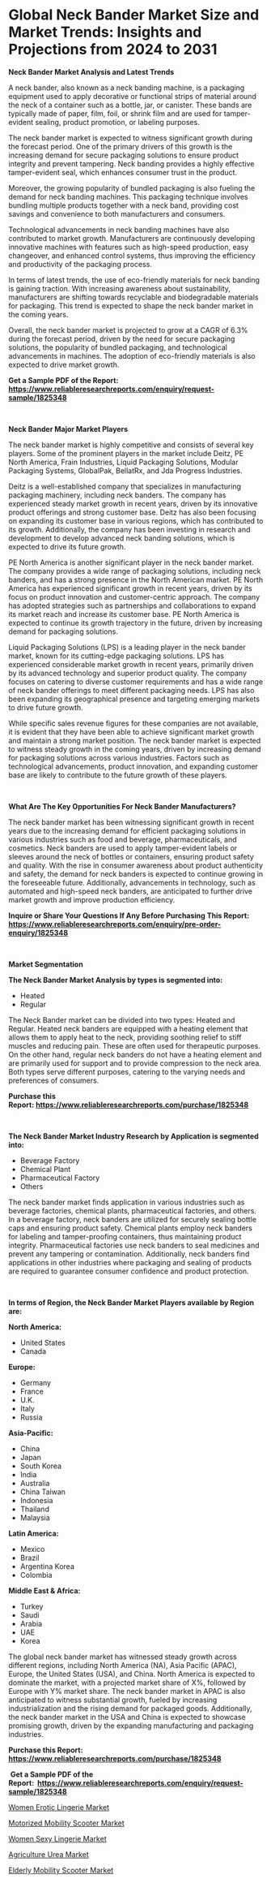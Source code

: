 <p><h1>Global Neck Bander Market Size and Market Trends: Insights and Projections from 2024 to 2031</h1></p><p><strong>Neck Bander Market Analysis and Latest Trends</strong></p>
<p><p>A neck bander, also known as a neck banding machine, is a packaging equipment used to apply decorative or functional strips of material around the neck of a container such as a bottle, jar, or canister. These bands are typically made of paper, film, foil, or shrink film and are used for tamper-evident sealing, product promotion, or labeling purposes.</p><p>The neck bander market is expected to witness significant growth during the forecast period. One of the primary drivers of this growth is the increasing demand for secure packaging solutions to ensure product integrity and prevent tampering. Neck banding provides a highly effective tamper-evident seal, which enhances consumer trust in the product.</p><p>Moreover, the growing popularity of bundled packaging is also fueling the demand for neck banding machines. This packaging technique involves bundling multiple products together with a neck band, providing cost savings and convenience to both manufacturers and consumers.</p><p>Technological advancements in neck banding machines have also contributed to market growth. Manufacturers are continuously developing innovative machines with features such as high-speed production, easy changeover, and enhanced control systems, thus improving the efficiency and productivity of the packaging process.</p><p>In terms of latest trends, the use of eco-friendly materials for neck banding is gaining traction. With increasing awareness about sustainability, manufacturers are shifting towards recyclable and biodegradable materials for packaging. This trend is expected to shape the neck bander market in the coming years.</p><p>Overall, the neck bander market is projected to grow at a CAGR of 6.3% during the forecast period, driven by the need for secure packaging solutions, the popularity of bundled packaging, and technological advancements in machines. The adoption of eco-friendly materials is also expected to drive market growth.</p></p>
<p><strong>Get a Sample PDF of the Report:&nbsp; <a href="https://www.reliableresearchreports.com/enquiry/request-sample/1825348">https://www.reliableresearchreports.com/enquiry/request-sample/1825348</a></strong></p>
<p>&nbsp;</p>
<p><strong>Neck Bander Major Market Players</strong></p>
<p><p>The neck bander market is highly competitive and consists of several key players. Some of the prominent players in the market include Deitz, PE North America, Frain Industries, Liquid Packaging Solutions, Modular Packaging Systems, GlobalPak, BellatRx, and Jda Progress Industries. </p><p>Deitz is a well-established company that specializes in manufacturing packaging machinery, including neck banders. The company has experienced steady market growth in recent years, driven by its innovative product offerings and strong customer base. Deitz has also been focusing on expanding its customer base in various regions, which has contributed to its growth. Additionally, the company has been investing in research and development to develop advanced neck banding solutions, which is expected to drive its future growth.</p><p>PE North America is another significant player in the neck bander market. The company provides a wide range of packaging solutions, including neck banders, and has a strong presence in the North American market. PE North America has experienced significant growth in recent years, driven by its focus on product innovation and customer-centric approach. The company has adopted strategies such as partnerships and collaborations to expand its market reach and increase its customer base. PE North America is expected to continue its growth trajectory in the future, driven by increasing demand for packaging solutions.</p><p>Liquid Packaging Solutions (LPS) is a leading player in the neck bander market, known for its cutting-edge packaging solutions. LPS has experienced considerable market growth in recent years, primarily driven by its advanced technology and superior product quality. The company focuses on catering to diverse customer requirements and has a wide range of neck bander offerings to meet different packaging needs. LPS has also been expanding its geographical presence and targeting emerging markets to drive future growth.</p><p>While specific sales revenue figures for these companies are not available, it is evident that they have been able to achieve significant market growth and maintain a strong market position. The neck bander market is expected to witness steady growth in the coming years, driven by increasing demand for packaging solutions across various industries. Factors such as technological advancements, product innovation, and expanding customer base are likely to contribute to the future growth of these players.</p></p>
<p>&nbsp;</p>
<p><strong>What Are The Key Opportunities For Neck Bander Manufacturers?</strong></p>
<p><p>The neck bander market has been witnessing significant growth in recent years due to the increasing demand for efficient packaging solutions in various industries such as food and beverage, pharmaceuticals, and cosmetics. Neck banders are used to apply tamper-evident labels or sleeves around the neck of bottles or containers, ensuring product safety and quality. With the rise in consumer awareness about product authenticity and safety, the demand for neck banders is expected to continue growing in the foreseeable future. Additionally, advancements in technology, such as automated and high-speed neck banders, are anticipated to further drive market growth and improve production efficiency.</p></p>
<p><strong>Inquire or Share Your Questions If Any Before Purchasing This Report: <a href="https://www.reliableresearchreports.com/enquiry/pre-order-enquiry/1825348">https://www.reliableresearchreports.com/enquiry/pre-order-enquiry/1825348</a></strong></p>
<p>&nbsp;</p>
<p><strong>Market Segmentation</strong></p>
<p><strong>The Neck Bander Market Analysis by types is segmented into:</strong></p>
<p><ul><li>Heated</li><li>Regular</li></ul></p>
<p><p>The Neck Bander market can be divided into two types: Heated and Regular. Heated neck banders are equipped with a heating element that allows them to apply heat to the neck, providing soothing relief to stiff muscles and reducing pain. These are often used for therapeutic purposes. On the other hand, regular neck banders do not have a heating element and are primarily used for support and to provide compression to the neck area. Both types serve different purposes, catering to the varying needs and preferences of consumers.</p></p>
<p><strong>Purchase this Report:&nbsp;<a href="https://www.reliableresearchreports.com/purchase/1825348">https://www.reliableresearchreports.com/purchase/1825348</a></strong></p>
<p>&nbsp;</p>
<p><strong>The Neck Bander Market Industry Research by Application is segmented into:</strong></p>
<p><ul><li>Beverage Factory</li><li>Chemical Plant</li><li>Pharmaceutical Factory</li><li>Others</li></ul></p>
<p><p>The neck bander market finds application in various industries such as beverage factories, chemical plants, pharmaceutical factories, and others. In a beverage factory, neck banders are utilized for securely sealing bottle caps and ensuring product safety. Chemical plants employ neck banders for labeling and tamper-proofing containers, thus maintaining product integrity. Pharmaceutical factories use neck banders to seal medicines and prevent any tampering or contamination. Additionally, neck banders find applications in other industries where packaging and sealing of products are required to guarantee consumer confidence and product protection.</p></p>
<p>&nbsp;</p>
<p><strong>In terms of Region, the Neck Bander Market Players available by Region are:</strong></p>
<p>
    <p> <strong> North America: </strong>
        <ul>
            <li>United States</li>
            <li>Canada</li>
        </ul>
        </p> 
    <p> <strong> Europe: </strong>
        <ul>
            <li>Germany</li>
            <li>France</li>
            <li>U.K.</li>
            <li>Italy</li>
            <li>Russia</li>
        </ul>
        </p> 
    <p> <strong> Asia-Pacific: </strong>
        <ul>
            <li>China</li>
            <li>Japan</li>
            <li>South Korea</li>
            <li>India</li>
            <li>Australia</li>
            <li>China Taiwan</li>
            <li>Indonesia</li>
            <li>Thailand</li>
            <li>Malaysia</li>
        </ul>
        </p> 
    <p> <strong> Latin America: </strong>
        <ul>
            <li>Mexico</li>
            <li>Brazil</li>
            <li>Argentina Korea</li>
            <li>Colombia</li>
        </ul>
        </p> 
    <p> <strong> Middle East & Africa: </strong>
        <ul>
            <li>Turkey</li>
            <li>Saudi</li>
            <li>Arabia</li>
            <li>UAE</li>
            <li>Korea</li>
        </ul>
    </p>
    </p>
<p><p>The global neck bander market has witnessed steady growth across different regions, including North America (NA), Asia Pacific (APAC), Europe, the United States (USA), and China. North America is expected to dominate the market, with a projected market share of X%, followed by Europe with Y% market share. The neck bander market in APAC is also anticipated to witness substantial growth, fueled by increasing industrialization and the rising demand for packaged goods. Additionally, the neck bander market in the USA and China is expected to showcase promising growth, driven by the expanding manufacturing and packaging industries.</p></p>
<p><strong>Purchase this Report: <a href="https://www.reliableresearchreports.com/purchase/1825348">https://www.reliableresearchreports.com/purchase/1825348</a></strong></p>
<p>&nbsp;<strong>Get a Sample PDF of the Report:&nbsp;&nbsp;<a href="https://www.reliableresearchreports.com/enquiry/request-sample/1825348">https://www.reliableresearchreports.com/enquiry/request-sample/1825348</a></strong></p>
<p><strong></strong></p>
<p><p><a href="https://medium.com/@miningmaster/women-erotic-lingerie-market-insights-into-market-cagr-market-trends-and-growth-strategies-ee3d0c728da4">Women Erotic Lingerie Market</a></p><p><a href="https://medium.com/@miningmaster/motorized-mobility-scooter-market-trends-and-market-analysis-forecasted-for-period-2023-2030-52874bcd4aa6">Motorized Mobility Scooter Market</a></p><p><a href="https://medium.com/@miningmaster/women-sexy-lingerie-market-size-cagr-trends-2024-2030-86f930fc91fc">Women Sexy Lingerie Market</a></p><p><a href="https://medium.com/@miningmaster/agriculture-urea-market-trends-forecast-and-competitive-analysis-to-2030-2e6480745c12">Agriculture Urea Market</a></p><p><a href="https://medium.com/@miningmaster/elderly-mobility-scooter-market-analysis-its-cagr-market-segmentation-and-global-industry-0a4936631cdd">Elderly Mobility Scooter Market</a></p></p>